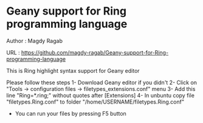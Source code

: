 Geany support for Ring programming language
===========================================

Author : Magdy Ragab

URL : https://github.com/magdy-ragab/Geany-support-for-Ring-programming-language

This is Ring highlight syntax support for Geany editor

Please follow these steps
1- Download Geany editor if you didn't
2- Click on "Tools -> configuration files -> filetypes_extensions.conf"  menu
3- Add this line "Ring=*.ring;" without quotes after [Extensions]
4- In unbuntu copy file "filetypes.Ring.conf" to folder "/home/USERNAME/filetypes.Ring.conf"

* You can run your files by pressing F5 button
